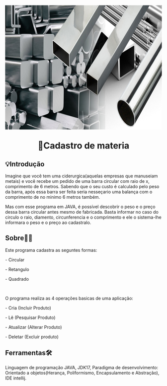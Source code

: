 
<h1 align="center"> 
<img src="imagens/CadastroMaterialApresentacao.jpg" width="800px" height="400">
<p>🧾Cadastro de materia</p>  
</h1> 

## 💡Introdução  
Imagine que você tem uma ciderurgica(aquelas empresas que manuseiam metais) e você recebe um pedido de uma barra circular com raio de x, comprimento de 6 metros. Sabendo que o seu custo é calculado pelo peso da barra, após essa barra ser feita seria nesseçario uma balança com o comprimento de no minimo 6 metros também.

Mas com esse programa em JAVA, é possível descobrir o peso e o preço dessa barra circular antes mesmo de fabricada. Basta informar no caso do circulo o raio, diamento, circunferencia e o comprimento e ele o sistema-lhe informara o peso e o preço ao cadastralo.

## Sobre🧑‍🏫

<p>Este programa cadastra as seguntes formas:</p>
 <p>- Circular</p>
  <p>- Retangulo</p>
   <p>- Quadrado</p>
<br>
<p>O programa realiza as 4 operações basicas de uma aplicação:</p>
 <p>- Cria (Incluir Produto)</p>
  <p>- Lê (Pesquisar Produto)</p>
   <p>- Atualizar (Alterar Produto)</p>
    <p>- Deletar (Excluir produto)</p>
    
## Ferramentas🛠️

Linguagem de programação JAVA, JDK17,
Paradigma de desenvolvimento: Orientado a objetos(Herança, Poliformismo, Encapsulamento e Abstração),
IDE intellij.









